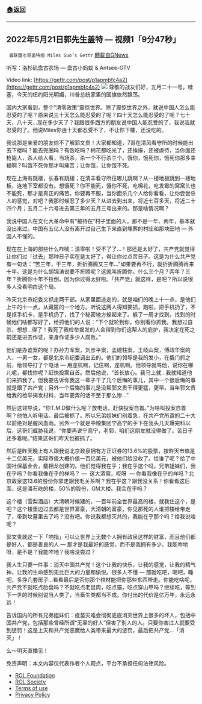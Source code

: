 ###  [:house:返回](README.md)
---


## 2022年5月21日郭先生盖特 — 视频1「9分47秒」
` 喜联盟七哥盖特组 Miles Guo’s Gettr` [轉載自GNews](https://gnews.org/zh-hans/2575501/)

听写：洛杉矶盘古农场 — 盘古小蚂蚁 & Antsee-GTV
 
Video link: [https://gettr.com/post/p1apmbfc4a2](https://gettr.com/post/p1apmbfc4a2)
 ![](https://assets.gnews.org/wp-content/uploads/2022/05/F8362410-6828-4113-99A3-81C19565F27C_1653195259.jpeg) 
尊敬的战友们好，五月二十一号。哇塞，今天的纽约阳光明媚，川普总统家里的国旗依然飘荡。
 
国内大家看到，整个“清零政策”震惊世界。除了震惊世界之外，就说中国人怎么能忍受的了呢？原来说三十天怎么能忍受的了呢？四十天怎么能忍受的了呢？七十天，八十天…现在多少天了？我跟很多西方的朋友说中国人能忍受的了，我说我就忍受的了。他说Miles你连十天都忍受不了，不让你下楼，还没吃的。
 
我说那是亲爱的朋友你不了解郭文贵！大家都知道，7哥在清风看守所的时候能出去下楼吗？能去兜圈吗？有饭吃吗？棉花都吃光了，还挨揍，还被虐待，当你面还枪毙人，杀人给人看，当场杀，杀一个不行杀三个。饿你，饿死你，饿死你那多幸福啊？叫饿不死你那才叫痛苦；让你饿，让你饿不死。
 
现在上海有跳楼，长春有跳楼；在清丰看守所往哪儿跳啊？从一楼地板跳到一楼地板，连地下室都没有。想饿死？你不能死，饿你不死，吃棉花，吃发霉的窝窝头也不能死，那才是真正的痛苦。你要再不服，当你面杀几个人给你看看，让你尝尝杀人的感觉，对吧？我那时候忍了多少天？从进去到出来，将近七百多天，将近二十四个月；五月二十六号进去第三年的五月三号出来的。那是啥情况啊？
 
我说中国人在文化大革命中有“被待在”村子里面的人，那不是一年、两年，基本就没出来过。中国有五亿人没有离开过自己生下来直到埋葬的村庄和那块田地 — 外国人不懂的。
 
现在在上海的那些什么咋唬：清零啦！受不了了…！那还是太好了，共产党就觉得让你们过「过去」那种日子实在是太好了，得让你过点苦日子。这是为什么共产党有一句话：“苦三年，干三年，折折腾腾又三年…”如果要再不行，就折折腾腾再来十年。这是为什么胡锦涛说要不折腾呢？这就叫折腾你。什么三个月？两年？三年？折腾你十年不拉倒，因为你过得太好啦。「共产党」就这样，是吧？所以说很多人没看明白这个局。
 
昨天北京市纪委又抓走两干部。从家里面逃走的，就是咱们的晚上十一点，是他们上午的十一点，从藏匿的一个地方。听说这两人得知要抓，跑啦，把手机扔了，不是抠手机卡，是手机扔了，找了个秘密地方躲起来了。躲了一周才找到，找到的时候他们啥都写好了，给抓他们的人说：“下个就轮到你，你别看你抓我。我想过自杀，想想…得了！我死了我检举揭发的人会得到你们这帮人的庇护，我决定在死之前还是进去作证，亲身作证多少人腐败。”
 
他们是办谁案的呢？办孙力军案，刘彦平案，孟建柱案，王岐山案，傅政华案的人，一男一女，都是北京市纪委调出去的。他们的领导是我的发小，在撬门抓之前，给领导打了个电话 — 用座机啊，记住啊，座机啊。他领导就骂他，说你在哪儿呢，都找你呢？赶快投案自首。然后他说，“首长放心。我马上就…我就知道他们来抓我了。但我要告诉你我这一辈子干了几个后悔的事儿，其中一个很后悔的事就是跟了共产党；另外一个后悔的事儿是没帮郭文贵干得更猛，更早。当年郭文贵给我的检举揭发材料，当年要弄的话不至于那么惨…”
 
然后这领导说，“你T.M.D做什么呢？放电话，赶快投案自首。”为啥叫投案自首啊？他怕人听电话。最后被抓了。所以兄弟姐妹们别着急，在共产党所谓的二十大以前绝对是腥风血雨。另外一个就是中粮集团宁高宁的手下在我头几天爆完料以后，这哥们威胁我说，“你要再说宁高宁，老郭，咱们这朋友就没得做了。苦日子还多着呢。”结果这哥们昨天也被抓了。
 
然后是昨天晚上有人跟我说北京政泉拥有方正证券的13.6%的股票，按昨天市值是十二亿美元，实际市值大概价值一百亿美元，被他们给没收了。给谁了呢？给了中国社保基金会，戴相龙创建的。他们觉得我在乎；我在乎这个吗，兄弟姐妹们，我在乎吗？你看我像在乎的样吗？ —  这大酒窝，哎呀  — 你看我像在乎的样吗？北京政泉这13.6的股份你拿走跟我毛关系啊？我在乎这？跟我没关系！你看看这后面，这是潘石屹的楼，50%的股份，GM大楼。我会在乎吗？
 
这个楼（雪梨酒店）大清朝时候建的，一百年前全世界最高的楼，就我住这个，是吧？这个楼里边过去都是世界富豪，大清朝的富豪，你见那死的人谁把楼给带走了，带到坟墓里去了吗？没有吧。你说我都想灭共的，我能在乎那个吗？给我说啥呢？
 
郭文贵就这一下「响指」可以让世界上无数个人拥有政泉这样的财富，而且他们都是好人，都是善良的人 — 那才是我最好的感觉，而不是我拥有多少。我能咋地呀，是不是？我能咋地？我啥没尝过？
 
我人生只要一件事：消灭中国共产党！这个让我的快乐，让我的感觉，让我的精气神，让我的生命感到无比巨大的力量和愉悦。很多人不懂 — 那就吃吧，喝吧，睡吧，多挣几套房子…看看最后是否你那个棺材能把你那些东西带走。你能吃啥呢，共产党不就吃点胎盘吗？不就吃点老鼠肉，吃点猫，吃点穿山甲吗？继续吃，等到下一世的时候别说当人类了，当畜生类都当不成。你付出的代价是亿万年，永远永远！
 
告诉国内的所有兄弟姐妹们：疫苗灾难会彻彻底底消灭世界上很多的坏人，包括中国共产党，包括那些曾经所谓“无辜的好人”但害了别人的人。只要你害过人就要受到惩罚！这是上天和共产党恶魔给人类带来最大的惩罚，最后把共产党…「消灭」！
 
么～明天直播见！

免责声明：本文内容仅代表作者个人观点，平台不承担任何法律风险。
  
- [ROL Foundation](https://rolfoundation.org/)
- [ROL Society](https://rolsociety.org/)
- [Terms of use](https://gnews.org/terms-of-use-3/)
- [Privacy Policy](https://gnews.org/privacy-policy/)
